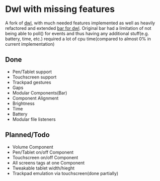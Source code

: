 # Dwl with missing features
A fork of [dwl](https://codeberg.org/dwl/dwl), with much needed features implemented as well as heavily refactored and extended [bar for dwl](https://sr.ht/~raphi/somebar/). Original bar had a limitation of not being able to poll() for events and thus having any additional stuff(e.g. battery, time, etc.) required a lot of cpu time(compared to almost 0% in current implementation)
## Done
- Pen/Tablet support
- Touchscreen support
- Trackpad gestures
- Gaps
- Modular Components(Bar)
- Component Alignment
- Brightness
- Time
- Battery
- Modular file listeners
## Planned/Todo
- Volume Component
- Pen/Tablet on/off Component
- Touchscreen on/off Component
- All screens tags at one Component
- Tweakable tablet width/hieght
- Trackpad emulation via touchscreen(done partially)
